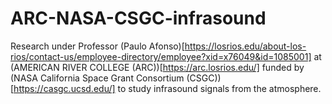 # ARC-NASA-CSGC-infrasound

Research under Professor (Paulo Afonso)[https://losrios.edu/about-los-rios/contact-us/employee-directory/employee?xid=x76049&id=1085001] at (AMERICAN RIVER COLLEGE (ARC))[https://arc.losrios.edu/] funded by (NASA California Space Grant Consortium (CSGC))[https://casgc.ucsd.edu/] to study infrasound signals from the atmosphere.
